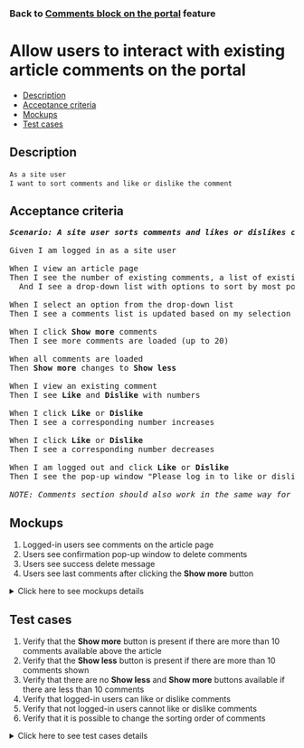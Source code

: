 ### Back to [Comments block on the portal](../../) feature

# Allow users to interact with existing article comments on the portal

- [Description](#description)
- [Acceptance criteria](#acceptance-criteria)
- [Mockups](#mockups)
- [Test cases](#test-cases)

## Description

    As a site user
    I want to sort comments and like or dislike the comment

## Acceptance criteria

<pre>
<b><i>Scenario: A site user sorts comments and likes or dislikes comments</i></b>

Given I am logged in as a site user

When I view an article page
Then I see the number of existing comments, a list of existing comments with 10 most recent comments at the top, and the <b>Show more</b> comments button at the bottom
  And I see a drop-down list with options to sort by most popular, oldest first, or newest first

When I select an option from the drop-down list
Then I see a comments list is updated based on my selection

When I click <b>Show more</b> comments
Then I see more comments are loaded (up to 20)

When all comments are loaded
Then <b>Show more</b> changes to <b>Show less</b>

When I view an existing comment
Then I see <b>Like</b> and <b>Dislike</b> with numbers

When I click <b>Like</b> or <b>Dislike</b>
Then I see a corresponding number increases

When I click <b>Like</b> or <b>Dislike</b>
Then I see a corresponding number decreases

When I am logged out and click <b>Like</b> or <b>Dislike</b>
Then I see the pop-up window "Please log in to like or dislike comments" with the link to log-in page

<i>NOTE: Comments section should also work in the same way for videos.</i>
</pre>

## Mockups

1. Logged-in users see comments on the article page
2. Users see confirmation pop-up window to delete comments
3. Users see success delete message
4. Users see last comments after clicking the <b>Show more</b> button

<details>
  <summary>Click here to see mockups details</summary>

**1. Logged-in users see comments on the article page:**

![Logged-in users see comments on the article page](/products/sport_news_portal/web_application_features/comments/images/comments_for_logged_in_user.png)

**2. Users see confirmation pop-up window to delete comments:**

![Users see confirmation pop-up window to delete comments](/products/sport_news_portal/web_application_features/comments/images/before_delete_warning_popup.png)

**3. Users see success delete message:**

![Users see success delete message](/products/sport_news_portal/web_application_features/comments/images/comment_deleted_popup.png)

**4. Users see last comments after clicking the Show more button:**

![Users see last comments after clicking the Show more button](/products/sport_news_portal/web_application_features/comments/images/expanded_comments.png)

</details>

## Test cases

1. Verify that the <b>Show more</b> button is present if there are more than 10 comments available above the article
2. Verify that the <b>Show less</b> button is present if there are more than 10 comments shown
3. Verify that there are no <b>Show less</b> and <b>Show more</b> buttons available if there are less than 10 comments
4. Verify that logged-in users can like or dislike comments
5. Verify that not logged-in users cannot like or dislike comments
6. Verify that it is possible to change the sorting order of comments

<details>
  <summary>Click here to see test cases details</summary>

### **#1. Verify that the Show more button is present if there are more than 10 comments available above the article**

|Preconditions|Steps|Expected result
--------------|-----|----------
|- Log in with user account</br>- There are more than 20 comments to the article|1) Select any article on the <b>Home</b> page</br>2) Go to the comments section, and then click <b>Show more</b>|1) 10 comments are shown</br>2) 10 more comments are loaded (20 comments in total) and a user can still see the <b>Show more</b> button because there are more comments to show. The <b>Show less</b> button appears|

### **#2. Verify that the Show less button is present if there are more than 10 comments shown**

|Preconditions|Steps|Expected result
--------------|-----|----------
|- Log in with user account</br>- There are more than 10 comments to the article|1) Select any article on the <b>Home</b> page</br>2) Click <b>Show more</b></br>3) Click <b>Show less</b>|1) 10 comments are shown</br>2) All comments are loaded, the <b>Show more</b> button disappears, and the <b>Show less</b> button appears</br>3) Only 10 comments are show, the <b>Show less</b> button disappears, and the <b>Show more</b> button appears|

### **#3. Verify that there are no Show less and Show more buttons available if there are less than 10 comments**

|Preconditions|Steps|Expected result
--------------|-----|----------
|- Log in with user account</br>- There are less than 10 comments to the article|1) Select any article on the <b>Home</b> page</br>2) Check if the <b>Show more</b> and <b>Show less</b> buttons are shown|1) All comments are shown</br>2) There are no <b>Show more</b> or <b>Show less</b> buttons in the comments section|

### **#4. Verify that logged-in users can like or dislike comments**

|Preconditions|Steps|Expected result
--------------|-----|----------
|- Log in with user account</br>- There are some comments to the article</br>- There are some replies to comments|1) Select any article on the <b>Home</b> page</br>2) Click <b>Like</b> under any comment</br>3) Click <b>Like</b> under any reply to the comment</br>4) Сlick <b>Dislike</b> under the comment above the article</br>5) Сlick <b>Dislike</b> under the comment above the comment</br>6) Click <b>Like</b> under the comment you previously disliked</br>7) Click <b>Dislike</b> under the comment you previously liked|2) The number of likes increases</br>3) The number of likes increases</br>4) The number of dislikes increases</br>5) The number of dislikes increases</br>6) The number of likes increases and the number of dislikes decreases</br>7) The number of dislikes increases and the number of likes decreases|

### **#5. Verify that not logged-in users cannot like or dislike comments**

|Preconditions|Steps|Expected result
--------------|-----|----------
|- The user is not logged in</br>- There are some comments to the article</br>- There are some replies to comments|1) Select any article on the <b>Home</b> page</br>2) Click the <b>Like</b> or <b>Dislike</b> icon under any comment above the article|2) Pop-up window "Please log in to leave a comment" with a link to log-in page appears|

### **#6. Verify that it is possible to change the sorting order of comments**

|Preconditions|Steps|Expected result
--------------|-----|----------
|- The user is not logged in</br>- There are some comments to the article|1) Select any article on the <b>Home</b> page with comments</br>2) Click <b>Sort by > Most popular</b></br>3) Click <b>Sort by > Oldest first</b></br>4) Click <b>Sort by > Newest first</b>|2) Most popular comments are shown first</br>3) Oldest comments are shown first</br>4) Newest comments are shown first|
</details>
